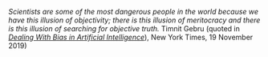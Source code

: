

_Scientists are some of the most dangerous people in the world because
we have this illusion of objectivity; there is this illusion of
meritocracy and there is this illusion of searching for objective
truth._
Timnit Gebru (quoted in [_Dealing With Bias in Artificial Intelligence_](https://www.nytimes.com/2019/11/19/technology/artificial-intelligence-bias.html)), New York Times, 19 November 2019)


